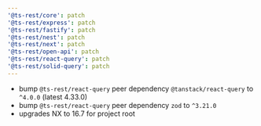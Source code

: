 ```yaml
---
'@ts-rest/core': patch
'@ts-rest/express': patch
'@ts-rest/fastify': patch
'@ts-rest/nest': patch
'@ts-rest/next': patch
'@ts-rest/open-api': patch
'@ts-rest/react-query': patch
'@ts-rest/solid-query': patch
---
```


- bump `@ts-rest/react-query` peer dependency `@tanstack/react-query` to `^4.0.0` (latest 4.33.0)
- bump `@ts-rest/react-query` peer dependency `zod` to `^3.21.0`
- upgrades NX to 16.7 for project root
